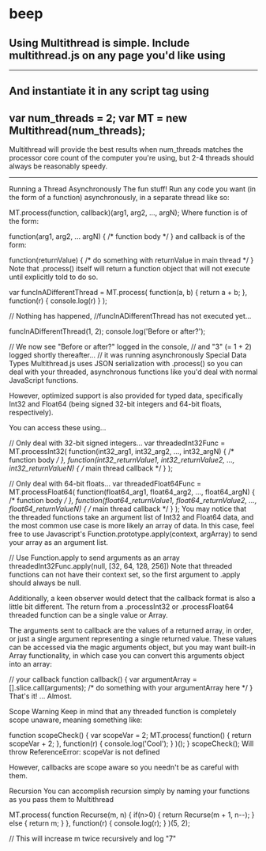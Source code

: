 # beep



Using Multithread is simple. Include multithread.js on any page you'd like using
------------------------------------------------------
<script src="my/path/to/multithread.js"></script>
------------------------------------------------------


And instantiate it in any script tag using
---------------------------------------------
var num_threads = 2;
var MT = new Multithread(num_threads);
----------------------------------------------



Multithread will provide the best results when num_threads matches the processor core count of the computer you're using, but 2-4 threads should always be reasonably speedy.

_____________________________________________________
Running a Thread Asynchronously
The fun stuff! Run any code you want (in the form of a function) asynchronously, in a separate thread like so:

MT.process(function, callback)(arg1, arg2, ..., argN);
Where function is of the form:

function(arg1, arg2, ... argN) {
  /* function body */
}
and callback is of the form:

function(returnValue) {
  /* do something with returnValue in main thread */
}
Note that .process() itself will return a function object that will not execute until explicitly told to do so.

var funcInADifferentThread = MT.process(
  function(a, b) { return a + b; },
  function(r) { console.log(r) }
);

// Nothing has happened,
//funcInADifferentThread has not executed yet...

funcInADifferentThread(1, 2);
console.log('Before or after?');

// We now see "Before or after?" logged in the console,
// and "3" (= 1 + 2) logged shortly thereafter...
// it was running asynchronously
Special Data Types
Multithread.js uses JSON serialization with .process() so you can deal with your threaded, asynchronous functions like you'd deal with normal JavaScript functions.

However, optimized support is also provided for typed data, specifically Int32 and Float64 (being signed 32-bit integers and 64-bit floats, respectively).

You can access these using...

// Only deal with 32-bit signed integers...
var threadedInt32Func = MT.processInt32(
  function(int32_arg1, int32_arg2, ..., int32_argN) {
    /* function body */
  },
  function(int32_returnValue1, int32_returnValue2, ..., int32_returnValueN) {
    /* main thread callback */
  }
);

// Only deal with 64-bit floats...
var threadedFloat64Func = MT.processFloat64(
  function(float64_arg1, float64_arg2, ..., float64_argN) {
    /* function body */
  },
  function(float64_returnValue1, float64_returnValue2, ..., float64_returnValueN) {
    /* main thread callback */
  }
);
You may notice that the threaded functions take an argument list of Int32 and Float64 data, and the most common use case is more likely an array of data. In this case, feel free to use Javascript's Function.prototype.apply(context, argArray) to send your array as an argument list.

// Use Function.apply to send arguments as an array
threadedInt32Func.apply(null, [32, 64, 128, 256])
Note that threaded functions can not have their context set, so the first argument to .apply should always be null.

Additionally, a keen observer would detect that the callback format is also a little bit different. The return from a .processInt32 or .processFloat64 threaded function can be a single value or Array.

The arguments sent to callback are the values of a returned array, in order, or just a single argument representing a single returned value. These values can be accessed via the magic arguments object, but you may want built-in Array functionality, in which case you can convert this arguments object into an array:

// your callback
function callback() {
  var argumentArray = [].slice.call(arguments);
  /* do something with your argumentArray here */
}
That's it! ... Almost.

Scope Warning
Keep in mind that any threaded function is completely scope unaware, meaning something like:

function scopeCheck() {
  var scopeVar = 2;
  MT.process(
    function() { return scopeVar + 2; },
    function(r) { console.log('Cool'); }
  )();
}
scopeCheck();
Will throw ReferenceError: scopeVar is not defined

However, callbacks are scope aware so you needn't be as careful with them.

Recursion
You can accomplish recursion simply by naming your functions as you pass them to Multithread

MT.process(
  function Recurse(m, n) {
    if(n>0) {
      return Recurse(m + 1, n--);
    } else {
      return m;
    }
  },
  function(r) {
    console.log(r);
  }
)(5, 2);

// This will increase m twice recursively and log "7"
